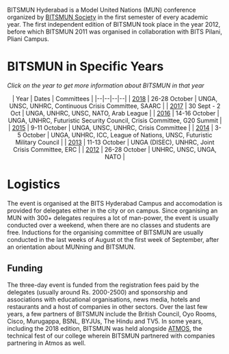 <!-- TITLE: BITSMUN Hyderabad -->
<!-- SUBTITLE: BITSMUN Hyderabad is a three-day Model United Nation conference organised by the BITSMUN Society, usually in Septemeber/October every year.-->

BITSMUN Hyderabad is a Model United Nations (MUN) conference organized by [BITSMUN Society](/orgs/bitsmun-society) in the first semester of every academic year. The first independent edition of BITSMUN took place in the year 2012, before which BITSMUN 2011 was organised in collaboration with BITS Pilani, Pliani Campus. 
# BITSMUN in Specific Years
*Click on the year to get more information about BITSMUN in that year*

<center>

| Year | Dates | Committees |
|--|--|--|--|
| [2018](/fests/bitsmun/2018) | 26-28 October | UNGA, UNSC, UNHRC, Continuous Crisis Committee, SAARC |
| [2017](/fests/bitsmun/2017) | 30 Sept - 2 Oct | UNGA, UNHRC, UNSC, NATO, Arab League |
| [2016](/fests/bitsmun/2016) | 14-16 October | UNGA, UNHRC, Futuristic Security Council, Crisis Committee, G20 Summit | 
| [2015](/fests/bitsmun/2015) | 9-11 October | UNGA, UNSC, UNHRC, Crisis Committee |
| [2014](/fests/bitsmun/2014) | 3-5 October | UNGA, UNHRC, ICC, League of Nations, UNSC, Futuristic Military Council |
| [2013](/fests/bitsmun/2013) | 11-13 October | UNGA (DISEC), UNHRC, Joint Crisis Committee, ERC |
| [2012](/fests/bitsmun/2012) | 26-28 October | UNHRC, UNSC, UNGA, NATO |

</center>

# Logistics
The event is organised at the BITS Hyderabad Campus and accomodation is provided for delegates either in the city or on campus. Since organising an MUN with 300+ delegates requires a lot of man-power, the event is usually conducted over a weekend, when there are no classes and students are free. Inductions for the organising committee of BITSMUN are usually conducted in the last weeks of August ot the first week of September, after an orientation about MUNning and BITSMUN.
## Funding
The three-day event is funded from the registration fees paid by the delegates (usually around Rs. 2000-2500) and sponsorship and associations with educational organisations, news media, hotels and restaurants and a host of companies in other sectors. Over the last few years, a few partners of BITSMUN include the British Council, Oyo Rooms, Cisco, Murugappa, BSNL, BYJUs, The Hindu and TV5. In some years, including the 2018 edition, BITSMUN was held alongside [ATMOS](/fests/atmos), the technical fest of our college wherein BITSMUN partnered with companies partnering in Atmos as well.